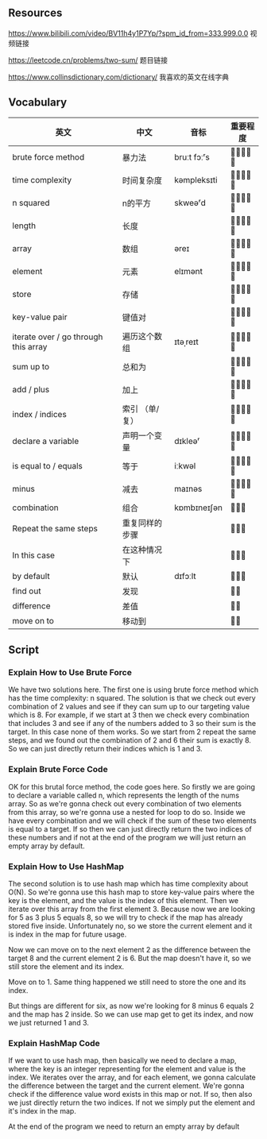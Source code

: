 ## Resources
https://www.bilibili.com/video/BV11h4y1P7Yp/?spm_id_from=333.999.0.0 视频链接

https://leetcode.cn/problems/two-sum/ 题目链接

https://www.collinsdictionary.com/dictionary/ 我喜欢的英文在线字典


## Vocabulary

|     英文                       	|     中文              	|     音标           	|     重要程度    	|
|--------------------------------	|-----------------------	|--------------------	|-----------------	|
|     brute force method         	|     暴力法            	|     bruːt fɔːʳs    	|     🌟🌟🌟🌟🌟       	|
|     time complexity            	|     时间复杂度        	|     kəmpleksɪti    	|     🌟🌟🌟🌟🌟       	|
|     n squared                  	|     n的平方           	|     skweəʳd        	|     🌟🌟🌟🌟🌟       	|
|     length                     	|     长度              	|                    	|     🌟🌟🌟🌟🌟       	|
|     array                      	|     数组              	|     əreɪ           	|     🌟🌟🌟🌟🌟       	|
|     element                    	|     元素              	|     elɪmənt        	|     🌟🌟🌟🌟🌟       	|
|     store                      	|     存储              	|                    	|     🌟🌟🌟🌟🌟       	|
|     key-value pair             	|     键值对            	|                    	|     🌟🌟🌟🌟🌟       	|
|     iterate over / go through this array    	|     遍历这个数组      	|     ɪtəˌreɪt       	|     🌟🌟🌟🌟🌟       	|
|     sum up to                  	|     总和为            	|                    	|     🌟🌟🌟🌟🌟       	|
|     add / plus                 	|     加上              	|                    	|     🌟🌟🌟🌟🌟       	|
|     index / indices            	|     索引 （单/复）    	|                    	|     🌟🌟🌟🌟🌟       	|
|     declare a variable         	|     声明一个变量      	|     dɪkleəʳ        	|     🌟🌟🌟🌟🌟       	|
|     is equal to / equals       	|     等于              	|     iːkwəl         	|     🌟🌟🌟🌟🌟       	|
|     minus         	|     减去              	|     maɪnəs         	|     🌟🌟🌟🌟🌟       	|
|     combination                	|     组合              	|     kɒmbɪneɪʃən    	|     🌟🌟🌟         	|
|     Repeat the same steps      	|     重复同样的步骤    	|                    	|     🌟🌟🌟         	|
|     In this case               	|     在这种情况下      	|                    	|     🌟🌟🌟         	|
|     by default                 	|     默认              	|     dɪfɔːlt        	|     🌟🌟🌟         	|
|     find out                   	|     发现              	|                    	|     🌟🌟          	|
|     difference                 	|     差值              	|                    	|     🌟🌟          	|
|     move on to                 	|     移动到            	|                    	|     🌟🌟          	|

## Script
### Explain How to Use Brute Force
We have two solutions here. The first one is using brute force method
which has the time complexity: n squared. The solution is that we check out every combination of 2 values and see if they can sum up to our targeting value
which is 8. For example, if we start at 3 then we check every combination
that includes 3
and see if any of the numbers added to 3
so their sum is the target. In this case none of them works.
So we start from 2
repeat the same steps,
and we found out the combination of 2 and 6
their sum is exactly 8.
So we can just directly return their indices
which is 1 and 3.

### Explain Brute Force Code
OK for this brutal force method,
the code goes here.
So firstly we are going to declare a variable called n,
which represents the length of the nums array.
So as we're gonna check out
every combination of two elements from this array,
so we're gonna use a nested for loop to do so.
Inside we have every combination and we will check
if the sum of these two elements is equal to a target. If so
then
we can just directly return the two indices of these numbers
and if not at the end of the program
we will just return an empty array by default.

### Explain How to Use HashMap
The second solution is to use hash map
which has time complexity about O(N). So
we're gonna use this hash map to store key-value pairs
where the key is the element, 
and the value is the index of this element.
Then we iterate over this array from the first element 3.
Because now
we are looking for 5 as 3 plus 5 equals 8,
so we will try to check if the map has already
stored five inside.
Unfortunately no,
so we store the current
element and it is index in the map for future usage.

Now we can move on to the next element 2
as the difference between the
target 8 and the current element 2 is 6.
But the map doesn't have it, so we still
store the element and its index.

Move on to 1. Same thing happened we still need to
store the one and its index.

But things are different for six,
as now we're looking for
8 minus 6 equals 2 and the map has 2 inside.
So we can use map
get to get its index, and now we just returned 1 and 3.

### Explain HashMap Code
If we want to use hash map,
then basically we need to declare a map,
where the key
is an integer representing for the element and value is the index.
We iterates over the array, and for each element,
we gonna calculate
the difference between the target and the current element.
We're gonna check
if the difference value word exists in this map or not.
If so, then
also we just directly return the two indices.
If not we simply put the element and it's
index in the map.

At the end of the program
we need to return an empty array by default